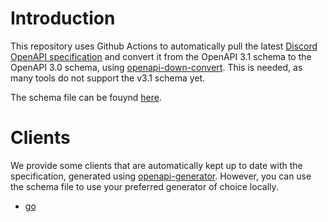 # Introduction
This repository uses Github Actions to automatically pull the latest [Discord OpenAPI specification](https://github.com/discord/discord-api-spec) and convert it from the OpenAPI 3.1 schema to the OpenAPI 3.0 schema, using [openapi-down-convert](https://github.com/apiture/openapi-down-convert). This is needed, as many tools do not support the v3.1 schema yet.

The schema file can be fouynd [here](./openapi-3.0.yaml).

# Clients
We provide some clients that are automatically kept up to date with the specification, generated using [openapi-generator](https://github.com/OpenAPITools/openapi-generator). However, you can use the schema file to use your preferred generator of choice locally.

- [go](https://github.com/discord-openapi-clients/go)